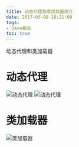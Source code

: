 ```yaml
---
title: 动态代理和类加载器简介
date: 2017-05-08 18:21:09
tags:
- Java基础
toc: true
---
```

动态代理和类加载器
<!--more-->
# 动态代理
![动态代理](http://wx2.sinaimg.cn/large/005P8ayVgy1ffe4m2sknlj30oi03bgmv.jpg)
![动态代理](http://wx1.sinaimg.cn/large/005P8ayVgy1ffe4m44eblj30i40b276h.jpg)
# 类加载器
![类加载器](http://wx2.sinaimg.cn/large/005P8ayVgy1ffe4m4ceulj30n60fc78y.jpg)